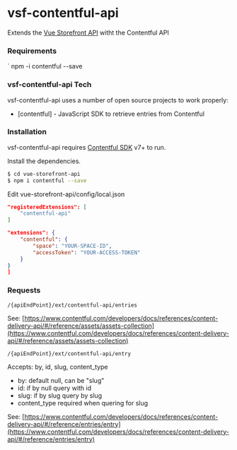 
# vsf-contentful-api

Extends the [Vue Storefront API](https://github.com/DivanteLtd/vue-storefront-api) witht the Contentful API

### Requirements
` npm -i contentful --save

### vsf-contentful-api Tech

vsf-contentful-api uses a number of open source projects to work properly:

* [contentful] - JavaScript SDK to retrieve entries from Contentful

### Installation

vsf-contentful-api requires [Contentful SDK](https://github.com/contentful/contentful.js) v7+ to run.

Install the dependencies.

```sh
$ cd vue-storefront-api
$ npm i contentful --save
```

Edit vue-storefront-api/config/local.json

```json
"registeredExtensions": [
	"contentful-api"
]
```

```json
"extensions": {
	"contentful": {
		"space": "YOUR-SPACE-ID",
		"accessToken": "YOUR-ACCESS-TOKEN"
	}
}
]
```

### Requests

```
/{apiEndPoint}/ext/contentful-api/entries
```

See: [https://www.contentful.com/developers/docs/references/content-delivery-api/#/reference/assets/assets-collection](https://www.contentful.com/developers/docs/references/content-delivery-api/#/reference/assets/assets-collection)

```
/{apiEndPoint}/ext/contentful-api/entry
```

Accepts: by, id, slug, content_type
* by: default null, can be "slug"
* id: if by null query with id
* slug: if by slug query by slug
* content_type required when quering for slug

See: [https://www.contentful.com/developers/docs/references/content-delivery-api/#/reference/entries/entry](https://www.contentful.com/developers/docs/references/content-delivery-api/#/reference/entries/entry)

